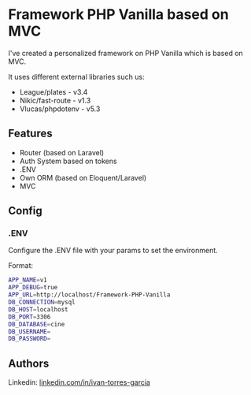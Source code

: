 # Framework PHP Vanilla based on MVC

I've created a personalized framework on PHP Vanilla which is based on MVC.

It uses different external libraries such us:

* League/plates - v3.4
* Nikic/fast-route - v1.3
* Vlucas/phpdotenv - v5.3

## Features

- Router (based on Laravel)
- Auth System based on tokens
- .ENV
- Own ORM (based on Eloquent/Laravel)
- MVC

## Config

### .ENV

Configure the .ENV file with your params to set the environment.

Format:
```BASH
APP_NAME=v1
APP_DEBUG=true
APP_URL=http://localhost/Framework-PHP-Vanilla
DB_CONNECTION=mysql
DB_HOST=localhost
DB_PORT=3306
DB_DATABASE=cine
DB_USERNAME=
DB_PASSWORD=
```

## Authors

Linkedin: [linkedin.com/in/ivan-torres-garcia](linkedin.com/in/ivan-torres-garcia)

